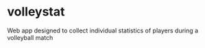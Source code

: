 # volleystat
Web app designed to collect individual statistics of players during a volleyball match 
